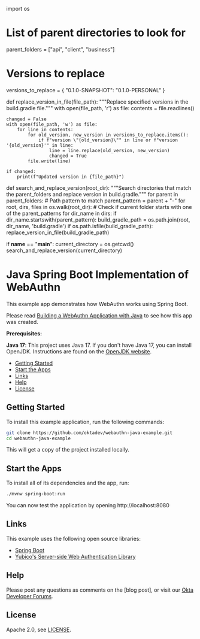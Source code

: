 import os

# List of parent directories to look for
parent_folders = ["api", "client", "business"]
# Versions to replace
versions_to_replace = {
    "0.1.0-SNAPSHOT": "0.1.0-PERSONAL"
}

def replace_version_in_file(file_path):
    """Replace specified versions in the build.gradle file."""
    with open(file_path, 'r') as file:
        contents = file.readlines()
    
    changed = False
    with open(file_path, 'w') as file:
        for line in contents:
            for old_version, new_version in versions_to_replace.items():
                if f"version \"{old_version}\"" in line or f"version '{old_version}'" in line:
                    line = line.replace(old_version, new_version)
                    changed = True
            file.write(line)
    
    if changed:
        print(f"Updated version in {file_path}")

def search_and_replace_version(root_dir):
    """Search directories that match the parent_folders and replace version in build.gradle."""
    for parent in parent_folders:
        # Path pattern to match
        parent_pattern = parent + "-"
        for root, dirs, files in os.walk(root_dir):
            # Check if current folder starts with one of the parent_patterns
            for dir_name in dirs:
                if dir_name.startswith(parent_pattern):
                    build_gradle_path = os.path.join(root, dir_name, 'build.gradle')
                    if os.path.isfile(build_gradle_path):
                        replace_version_in_file(build_gradle_path)

if __name__ == "__main__":
    current_directory = os.getcwd()
    search_and_replace_version(current_directory)


# Java Spring Boot Implementation of WebAuthn

This example app demonstrates how WebAuthn works using Spring Boot.

Please read [Building a WebAuthn Application with Java][blog-post] to see how this app was created.

**Prerequisites:**

**Java 17**: This project uses Java 17. If you don't have Java 17, you can install OpenJDK. Instructions are found on the [OpenJDK website](https://openjdk.java.net/install/).

* [Getting Started](#getting-started)
* [Start the Apps](#start-the-apps)
* [Links](#links)
* [Help](#help)
* [License](#license)

## Getting Started

To install this example application, run the following commands:

```bash
git clone https://github.com/oktadev/webauthn-java-example.git
cd webauthn-java-example
```

This will get a copy of the project installed locally.

## Start the Apps

To install all of its dependencies and the app, run:

```bash
./mvnw spring-boot:run
```

You can now test the application by opening http://localhost:8080

## Links

This example uses the following open source libraries:

* [Spring Boot](https://spring.io/projects/spring-boot)
* [Yubico's Server-side Web Authentication Library](https://developers.yubico.com/java-webauthn-server/)

## Help

Please post any questions as comments on the [blog post], or visit our [Okta Developer Forums](https://devforum.okta.com/).

## License

Apache 2.0, see [LICENSE](LICENSE).

[blog-post]: https://developer.okta.com/blog/2022/04/26/webauthn-java
